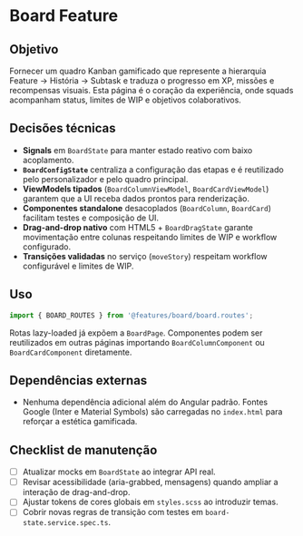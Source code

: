 # Board Feature

## Objetivo
Fornecer um quadro Kanban gamificado que represente a hierarquia Feature → História → Subtask e traduza o progresso em XP, missões e recompensas visuais. Esta página é o coração da experiência, onde squads acompanham status, limites de WIP e objetivos colaborativos.

## Decisões técnicas
- **Signals** em `BoardState` para manter estado reativo com baixo acoplamento.
- **`BoardConfigState`** centraliza a configuração das etapas e é reutilizado pelo personalizador e pelo quadro principal.
- **ViewModels tipados** (`BoardColumnViewModel`, `BoardCardViewModel`) garantem que a UI receba dados prontos para renderização.
- **Componentes standalone** desacoplados (`BoardColumn`, `BoardCard`) facilitam testes e composição de UI.
- **Drag-and-drop nativo** com HTML5 + `BoardDragState` garante movimentação entre colunas respeitando limites de WIP e workflow configurado.
- **Transições validadas** no serviço (`moveStory`) respeitam workflow configurável e limites de WIP.

## Uso
```ts
import { BOARD_ROUTES } from '@features/board/board.routes';
```
Rotas lazy-loaded já expõem a `BoardPage`. Componentes podem ser reutilizados em outras páginas importando `BoardColumnComponent` ou `BoardCardComponent` diretamente.

## Dependências externas
- Nenhuma dependência adicional além do Angular padrão. Fontes Google (Inter e Material Symbols) são carregadas no `index.html` para reforçar a estética gamificada.

## Checklist de manutenção
- [ ] Atualizar mocks em `BoardState` ao integrar API real.
- [ ] Revisar acessibilidade (aria-grabbed, mensagens) quando ampliar a interação de drag-and-drop.
- [ ] Ajustar tokens de cores globais em `styles.scss` ao introduzir temas.
- [ ] Cobrir novas regras de transição com testes em `board-state.service.spec.ts`.
